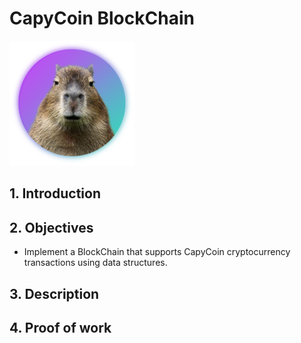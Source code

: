 
# CapyCoin BlockChain

![](logo.png "Capyraba")

## 1. Introduction


## 2. Objectives
- Implement a BlockChain that supports CapyCoin cryptocurrency transactions using data structures. 


## 3. Description


## 4. Proof of work

